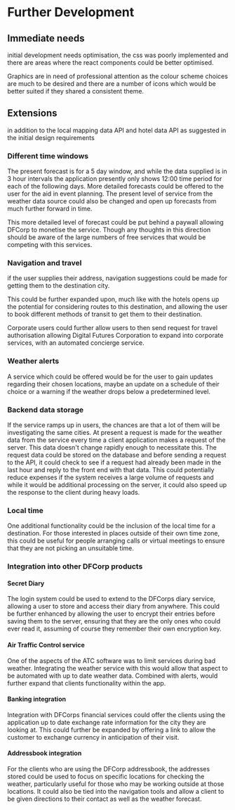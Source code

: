 # Further Development

## Immediate needs

initial development needs optimisation, the css was poorly implemented and there are areas where the react components could be better optimised.

Graphics are in need of professional attention as the colour scheme choices are much to be desired and there are a number of icons which would be better suited if they shared a consistent theme.

## Extensions

in addition to the local mapping data API and hotel data API as suggested in the initial design requirements

### Different time windows

The present forecast is for a 5 day window, and while the data supplied is in 3 hour intervals the application presently only shows 12:00 time period for each of the following days. More detailed forecasts could be offered to the user for the aid in event planning. The present level of service from the weather data source could also be changed and open up forecasts from much further forward in time.

This more detailed level of forecast could be put behind a paywall allowing DFCorp to monetise the service. Though any thoughts in this direction should be aware of the large numbers of free services that would be competing with this services.

### Navigation and travel

if the user supplies their address, navigation suggestions could be made for getting them to the destination city.

This could be further expanded upon, much like with the hotels opens up the potential for considering routes to this destination, and allowing the user to book different methods of transit to get them to their destination.

Corporate users could further allow users to then send request for travel authorisation allowing Digital Futures Corporation to expand into corporate services, with an automated concierge service.

### Weather alerts

A service which could be offered would be for the user to gain updates regarding their chosen locations, maybe an update on a schedule of their choice or a warning if the weather drops below a predetermined level.

### Backend data storage

If the service ramps up in users, the chances are that a lot of them will be investigating the same cities. At present a request is made for the weather data from the service every time a client application makes a request of the server. This data doesn't change rapidly enough to necessitate this. The request data could be stored on the database and before sending a request to the API, it could check to see if a request had already been made in the last hour and reply to the front end with that data. This could potentially reduce expenses if the system receives a large volume of requests and while it would be additional processing on the server, it could also speed up the response to the client during heavy loads.

### Local time

One additional functionality could be the inclusion of the local time for a destination. For those interested in places outside of their own time zone, this could be useful for people arranging calls or virtual meetings to ensure that they are not picking an unsuitable time.

### Integration into other DFCorp products

#### Secret Diary

The login system could be used to extend to the DFCorps diary service, allowing a user to store and access their diary from anywhere. This could be further enhanced by allowing the user to encrypt their entries before saving them to the server, ensuring that they are the only ones who could ever read it, assuming of course they remember their own encryption key.

#### Air Traffic Control service

One of the aspects of the ATC software was to limit services during bad weather. Integrating the weather service with this would allow that aspect to be automated with up to date weather data. Combined with alerts, would further expand that clients functionality within the app.

#### Banking integration

Integration with DFCorps financial services could offer the clients using the application up to date exchange rate information for the city they are looking at. This could further be expanded by offering a link to allow the customer to exchange currency in anticipation of their visit.

#### Addressbook integration

For the clients who are using the DFCorp addressbook, the addresses stored could be used to focus on specific locations for checking the weather, particularly useful for those who may be working outside at those locations. It could also be tied into the navigation tools and allow a client to be given directions to their contact as well as the weather forecast.
